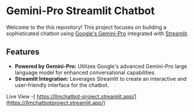 # Gemini-Pro Streamlit Chatbot

Welcome to the this repository! This project focuses on building a sophisticated chatbot using [Google's Gemini-Pro](https://cloud.google.com/vertex-ai/docs/generative-ai) integrated with [Streamlit](https://streamlit.io/).

## Features

- **Powered by Gemini-Pro:** Utilizes Google's advanced Gemini-Pro large language model for enhanced conversational capabilities.
- **Streamlit Integration:** Leverages Streamlit to create an interactive and user-friendly interface for the chatbot.


Live View -[ https://llmchatbot-project.streamlit.app/](https://llmchatbotproject.streamlit.app/)
